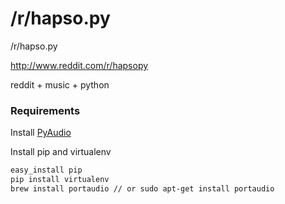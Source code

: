 # /r/hapso.py

/r/hapso.py

http://www.reddit.com/r/hapsopy

reddit + music + python


### Requirements

Install [PyAudio](http://people.csail.mit.edu/hubert/pyaudio/)

Install pip and virtualenv
```sh
easy_install pip
pip install virtualenv
brew install portaudio // or sudo apt-get install portaudio
```
